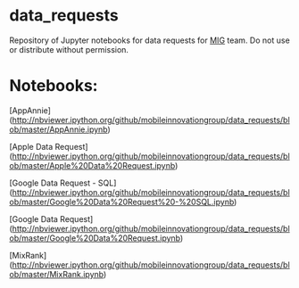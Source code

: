 # data_requests
Repository of Jupyter notebooks for data requests for [MIG](http://mig.stanford.edu/) team. Do not use or distribute without permission.

# Notebooks:

[AppAnnie] (http://nbviewer.ipython.org/github/mobileinnovationgroup/data_requests/blob/master/AppAnnie.ipynb)

[Apple Data Request] (http://nbviewer.ipython.org/github/mobileinnovationgroup/data_requests/blob/master/Apple%20Data%20Request.ipynb)

[Google Data Request - SQL] (http://nbviewer.ipython.org/github/mobileinnovationgroup/data_requests/blob/master/Google%20Data%20Request%20-%20SQL.ipynb)

[Google Data Request] (http://nbviewer.ipython.org/github/mobileinnovationgroup/data_requests/blob/master/Google%20Data%20Request.ipynb)

[MixRank] (http://nbviewer.ipython.org/github/mobileinnovationgroup/data_requests/blob/master/MixRank.ipynb)
